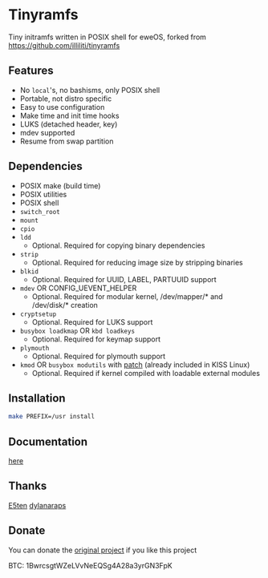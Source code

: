 # Tinyramfs

Tiny initramfs written in POSIX shell for eweOS, forked from https://github.com/illiliti/tinyramfs

## Features

- No `local`'s, no bashisms, only POSIX shell
- Portable, not distro specific
- Easy to use configuration
- Make time and init time hooks
- LUKS (detached header, key)
- mdev supported
- Resume from swap partition

## Dependencies

* POSIX make (build time)
* POSIX utilities
* POSIX shell
* `switch_root`
* `mount`
* `cpio`
* `ldd`
  - Optional. Required for copying binary dependencies
* `strip`
  - Optional. Required for reducing image size by stripping binaries
* `blkid`
  - Optional. Required for UUID, LABEL, PARTUUID support
* `mdev` OR CONFIG_UEVENT_HELPER
  - Optional. Required for modular kernel, /dev/mapper/* and /dev/disk/* creation
* `cryptsetup`
  - Optional. Required for LUKS support
* `busybox loadkmap` OR `kbd loadkeys`
  - Optional. Required for keymap support
* `plymouth`
  - Optional. Required for plymouth support
* `kmod` OR `busybox modutils` with [patch](https://gist.github.com/illiliti/ef9ee781b5c6bf36d9493d99b4a1ffb6) (already included in KISS Linux)
  - Optional. Required if kernel compiled with loadable external modules

## Installation

```sh
make PREFIX=/usr install
```

## Documentation

[here](doc/)

## Thanks

[E5ten](https://github.com/E5ten)
[dylanaraps](https://github.com/dylanaraps)

## Donate

You can donate the [original project](https://github.com/illiliti/tinyramfs) if you like this project

BTC: 1BwrcsgtWZeLVvNeEQSg4A28a3yrGN3FpK
